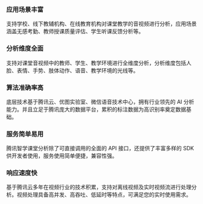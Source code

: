 

### 应用场景丰富
支持学校、线下教辅机构、在线教育机构对课堂教学的音视频进行分析，应用场景涵盖无感考勤、教师授课质量评估、学生听课反馈分析等。
### 分析维度全面
支持对课堂音视频中的教师、学生、教学环境进行全维度分析，分析维度包括人脸、表情、手势、肢体动作、语音、教学环境的光线等。
### 算法准确率高
底层技术基于腾讯云、优图实验室、微信语音技术中心，拥有行业领先的 AI 分析能力。并且立足于腾讯庞大的数据平台，累积的标注数据为高识别率奠定数据基础。
### 服务简单易用
腾讯智学课堂分析除了可直接调用的全面的 API 接口，还提供了丰富多样的 SDK 供开发者使用，服务使用简单便捷，兼容性强。
### 响应速度快
基于腾讯云多年在视频行业的技术积累，支持对离线视频及实时视频流进行处理分析。视频处理具备高并发、高吞吐、低延时等特点，可满足您的实时使用需求。



